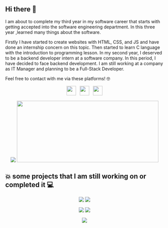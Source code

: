 ## Hi there 👋

I am about to complete my third year in my software career that starts with getting accepted into the software engineering department. In this three year ,learned many things about the software. 

Firstly I have started to create websites with HTML, CSS, and JS  and have done an internship concern on this topic. Then started to learn C language with the introduction to programming lesson. In my second year, I deserved to be a backend developer intern at a software company. In this period, I have decided to face backend development. I am still working at a company as IT Manager and planning to be a Full-Stack Developer.

Feel free to contact with me via these platforms! 🤓
<p align="center">
<a href="mailto:karacamelihcan2@gmail.com"><img height="30" src="https://cdn.iconscout.com/icon/free/png-256/gmail-30-722694.png"></a>&nbsp;&nbsp;
<a href="https://instagram.com/karacamelihcan"><img height="30" src="https://github.com/stephenajulu/WaylonWalker/blob/main/icon/instagram.jpg?raw=true"></a>&nbsp;&nbsp;
<a href="https://www.linkedin.com/in/melihcan-kazim-karaca/"><img height="30" src="https://github.com/stephenajulu/WaylonWalker/blob/main/icon/linkedin.png?raw=true"></a>
</p>

<p align="center">
  <img src="https://github-readme-stats.vercel.app/api?username=karacamelihcan&count_private=true&show_icons=true&theme=radical">
  <img width="450px" height="195px"src="https://github-readme-stats.vercel.app/api/top-langs/?username=karacamelihcan&layout=compact&theme=radical">
</p>

## :boom: some projects that I am still working on or completed it  :computer:

<p align="center">
  <img src="https://github-readme-stats.vercel.app/api/pin/?username=karacamelihcan&repo=The-JavaScript-Beginner-s-Handbook-2020-Edition&theme=radical">
  <img src="https://github-readme-stats.vercel.app/api/pin/?username=karacamelihcan&repo=the-docker-handbook&theme=radical">
</p>
<p align="center">
  <img src="https://github-readme-stats.vercel.app/api/pin/?username=karacamelihcan&repo=Library-Management-System&theme=radical">
  <img src="https://github-readme-stats.vercel.app/api/pin/?username=karacamelihcan&repo=Winkel&theme=radical">
</p>
<p align="center">
  <img src="https://github-readme-stats.vercel.app/api/pin/?username=karacamelihcan&repo=TodoApplication&theme=radical">
</p>

<!--
**karacamelihcan/karacamelihcan** is a ✨ _special_ ✨ repository because its `README.md` (this file) appears on your GitHub profile.

Here are some ideas to get you started:

- 🔭 I’m currently working on ...
- 🌱 I’m currently learning ...
- 👯 I’m looking to collaborate on ...
- 🤔 I’m looking for help with ...
- 💬 Ask me about ...
- 📫 How to reach me: ...
- 😄 Pronouns: ...
- ⚡ Fun fact: ...
-->
